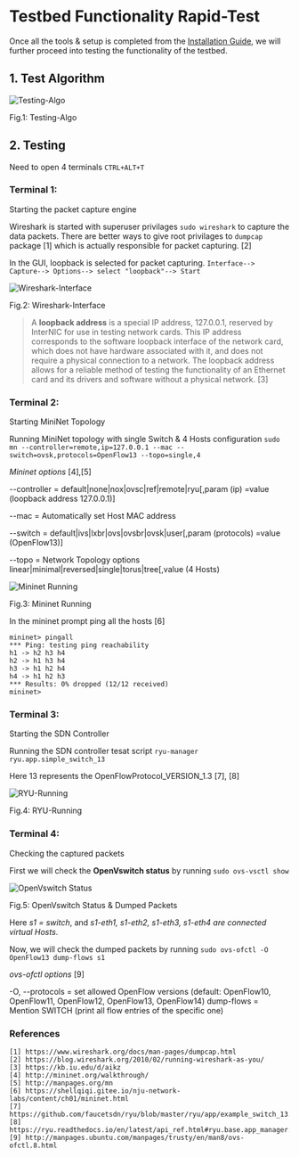 # Testbed Functionality Rapid-Test

Once all the tools & setup is completed from the [Installation Guide](https://github.com/biplabro/SDN-hands-on_Openflow-Mininet-RYU/blob/master/Notes%20&%20Experiments/03.%20Testbed%20Setup.md#tools-installation), we will further proceed into testing the functionality of the testbed.

## 1. Test Algorithm
![Testing-Algo](https://github.com/biplabro/SDN-hands-on_Openflow-Mininet-RYU/blob/master/images/Testbed%20Functionality%20Check.png)

Fig.1: Testing-Algo

## 2. Testing

Need to open 4 terminals ```CTRL+ALT+T```

### Terminal 1:
Starting the packet capture engine

Wireshark is started with superuser privilages ```sudo wireshark``` to capture the data packets. There are better ways to give root privilages to ```dumpcap``` package [1] which is actually responsible for packet capturing. [2] 

In the GUI, loopback is selected for packet capturing. ```Interface--> Capture--> Options--> select "loopback"--> Start```

![Wireshark-Interface](https://github.com/biplabro/SDN-hands-on_Openflow-Mininet-RYU/blob/master/images/wireshark_loopback.jpeg)

Fig.2: Wireshark-Interface

> A **loopback address** is a special IP address, 127.0.0.1, reserved by InterNIC for use in testing network cards. This IP address corresponds to the software loopback interface of the network card, which does not have hardware associated with it, and does not require a physical connection to a network. The loopback address allows for a reliable method of testing the functionality of an Ethernet card and its drivers and software without a physical network. [3]

### Terminal 2:
Starting MiniNet Topology

Running MiniNet topology with single Switch & 4 Hosts configuration
```sudo mn --controller=remote,ip=127.0.0.1 --mac --switch=ovsk,protocols=OpenFlow13 --topo=single,4```

_Mininet options_ [4],[5]

--controller = default|none|nox|ovsc|ref|remote|ryu[,param (ip) =value (loopback address 127.0.0.1)] 

--mac = Automatically set Host MAC address

--switch = default|ivs|lxbr|ovs|ovsbr|ovsk|user[,param (protocols) =value (OpenFlow13)]

--topo = Network Topology options linear|minimal|reversed|single|torus|tree[,value (4 Hosts)

![Mininet Running](https://github.com/biplabro/SDN-hands-on_Openflow-Mininet-RYU/blob/master/images/mn-running.jpeg)

Fig.3: Mininet Running

In the mininet prompt ping all the hosts [6]

```
mininet> pingall
*** Ping: testing ping reachability
h1 -> h2 h3 h4 
h2 -> h1 h3 h4 
h3 -> h1 h2 h4 
h4 -> h1 h2 h3 
*** Results: 0% dropped (12/12 received)
mininet> 

```

### Terminal 3:
Starting the SDN Controller 

Running the SDN controller tesat script ```ryu-manager ryu.app.simple_switch_13```

Here 13 represents the OpenFlowProtocol_VERSION_1.3 [7], [8]

![RYU-Running](https://github.com/biplabro/SDN-hands-on_Openflow-Mininet-RYU/blob/master/images/RYU-test.jpeg)

Fig.4: RYU-Running

### Terminal 4:
Checking the captured packets

First we will check the **OpenVswitch status** by running ```sudo ovs-vsctl show```

![OpenVswitch Status](https://github.com/biplabro/SDN-hands-on_Openflow-Mininet-RYU/blob/master/images/Packet_Dump.jpeg)

Fig.5: OpenVswitch Status & Dumped Packets

Here _s1 = switch_, and _s1-eth1, s1-eth2, s1-eth3, s1-eth4 are connected virtual Hosts_.

Now, we will check the dumped packets by running ```sudo ovs-ofctl -O OpenFlow13 dump-flows s1```

_ovs-ofctl options_ [9]

-O, --protocols = set allowed OpenFlow versions (default: OpenFlow10, OpenFlow11, OpenFlow12, OpenFlow13, OpenFlow14)
dump-flows = Mention SWITCH (print all flow entries of the specific one)

### References
```
[1] https://www.wireshark.org/docs/man-pages/dumpcap.html
[2] https://blog.wireshark.org/2010/02/running-wireshark-as-you/
[3] https://kb.iu.edu/d/aikz
[4] http://mininet.org/walkthrough/
[5] http://manpages.org/mn
[6] https://shellqiqi.gitee.io/nju-network-labs/content/ch01/mininet.html
[7] https://github.com/faucetsdn/ryu/blob/master/ryu/app/example_switch_13.py#L26
[8] https://ryu.readthedocs.io/en/latest/api_ref.html#ryu.base.app_manager.RyuApp.OFP_VERSIONS
[9] http://manpages.ubuntu.com/manpages/trusty/en/man8/ovs-ofctl.8.html 
```

